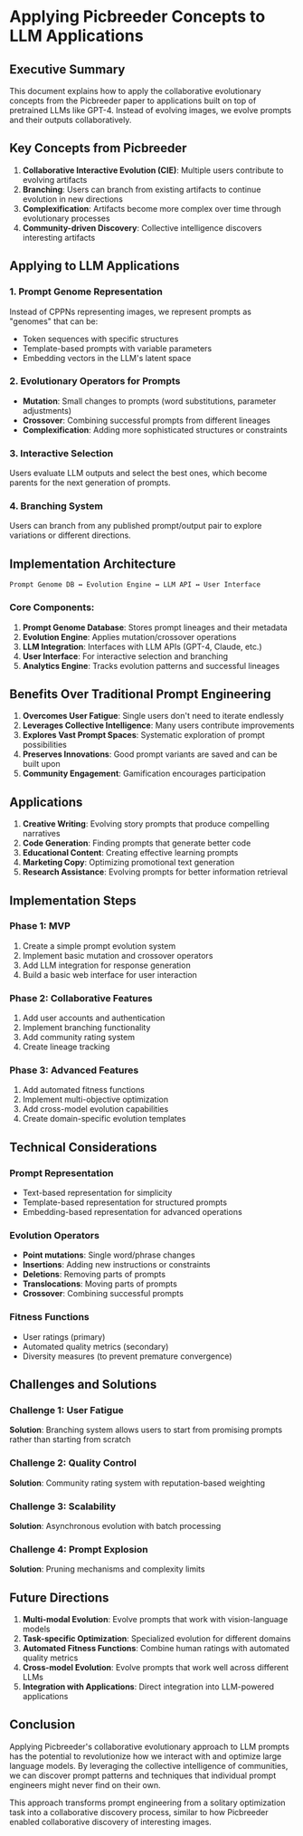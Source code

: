 # Applying Picbreeder Concepts to LLM Applications

## Executive Summary

This document explains how to apply the collaborative evolutionary concepts from the Picbreeder paper to applications built on top of pretrained LLMs like GPT-4. Instead of evolving images, we evolve prompts and their outputs collaboratively.

## Key Concepts from Picbreeder

1. **Collaborative Interactive Evolution (CIE)**: Multiple users contribute to evolving artifacts
2. **Branching**: Users can branch from existing artifacts to continue evolution in new directions
3. **Complexification**: Artifacts become more complex over time through evolutionary processes
4. **Community-driven Discovery**: Collective intelligence discovers interesting artifacts

## Applying to LLM Applications

### 1. Prompt Genome Representation
Instead of CPPNs representing images, we represent prompts as "genomes" that can be:
- Token sequences with specific structures
- Template-based prompts with variable parameters
- Embedding vectors in the LLM's latent space

### 2. Evolutionary Operators for Prompts
- **Mutation**: Small changes to prompts (word substitutions, parameter adjustments)
- **Crossover**: Combining successful prompts from different lineages
- **Complexification**: Adding more sophisticated structures or constraints

### 3. Interactive Selection
Users evaluate LLM outputs and select the best ones, which become parents for the next generation of prompts.

### 4. Branching System
Users can branch from any published prompt/output pair to explore variations or different directions.

## Implementation Architecture

```
Prompt Genome DB ↔ Evolution Engine ↔ LLM API ↔ User Interface
```

### Core Components:
1. **Prompt Genome Database**: Stores prompt lineages and their metadata
2. **Evolution Engine**: Applies mutation/crossover operations
3. **LLM Integration**: Interfaces with LLM APIs (GPT-4, Claude, etc.)
4. **User Interface**: For interactive selection and branching
5. **Analytics Engine**: Tracks evolution patterns and successful lineages

## Benefits Over Traditional Prompt Engineering

1. **Overcomes User Fatigue**: Single users don't need to iterate endlessly
2. **Leverages Collective Intelligence**: Many users contribute improvements
3. **Explores Vast Prompt Spaces**: Systematic exploration of prompt possibilities
4. **Preserves Innovations**: Good prompt variants are saved and can be built upon
5. **Community Engagement**: Gamification encourages participation

## Applications

1. **Creative Writing**: Evolving story prompts that produce compelling narratives
2. **Code Generation**: Finding prompts that generate better code
3. **Educational Content**: Creating effective learning prompts
4. **Marketing Copy**: Optimizing promotional text generation
5. **Research Assistance**: Evolving prompts for better information retrieval

## Implementation Steps

### Phase 1: MVP
1. Create a simple prompt evolution system
2. Implement basic mutation and crossover operators
3. Add LLM integration for response generation
4. Build a basic web interface for user interaction

### Phase 2: Collaborative Features
1. Add user accounts and authentication
2. Implement branching functionality
3. Add community rating system
4. Create lineage tracking

### Phase 3: Advanced Features
1. Add automated fitness functions
2. Implement multi-objective optimization
3. Add cross-model evolution capabilities
4. Create domain-specific evolution templates

## Technical Considerations

### Prompt Representation
- Text-based representation for simplicity
- Template-based representation for structured prompts
- Embedding-based representation for advanced operations

### Evolution Operators
- **Point mutations**: Single word/phrase changes
- **Insertions**: Adding new instructions or constraints
- **Deletions**: Removing parts of prompts
- **Translocations**: Moving parts of prompts
- **Crossover**: Combining successful prompts

### Fitness Functions
- User ratings (primary)
- Automated quality metrics (secondary)
- Diversity measures (to prevent premature convergence)

## Challenges and Solutions

### Challenge 1: User Fatigue
**Solution**: Branching system allows users to start from promising prompts rather than starting from scratch

### Challenge 2: Quality Control
**Solution**: Community rating system with reputation-based weighting

### Challenge 3: Scalability
**Solution**: Asynchronous evolution with batch processing

### Challenge 4: Prompt Explosion
**Solution**: Pruning mechanisms and complexity limits

## Future Directions

1. **Multi-modal Evolution**: Evolve prompts that work with vision-language models
2. **Task-specific Optimization**: Specialized evolution for different domains
3. **Automated Fitness Functions**: Combine human ratings with automated quality metrics
4. **Cross-model Evolution**: Evolve prompts that work well across different LLMs
5. **Integration with Applications**: Direct integration into LLM-powered applications

## Conclusion

Applying Picbreeder's collaborative evolutionary approach to LLM prompts has the potential to revolutionize how we interact with and optimize large language models. By leveraging the collective intelligence of communities, we can discover prompt patterns and techniques that individual prompt engineers might never find on their own.

This approach transforms prompt engineering from a solitary optimization task into a collaborative discovery process, similar to how Picbreeder enabled collaborative discovery of interesting images.